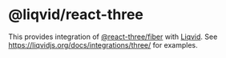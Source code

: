 # @liqvid/react-three

This provides integration of [@react-three/fiber](https://docs.pmnd.rs/react-three-fiber/getting-started/introduction) with [Liqvid](https://liqvidjs.org/). See https://liqvidjs.org/docs/integrations/three/ for examples.

